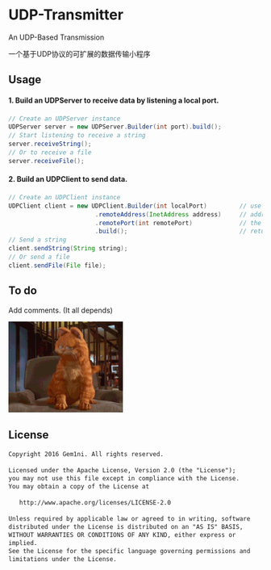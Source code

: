 # UDP-Transmitter

An UDP-Based Transmission

一个基于UDP协议的可扩展的数据传输小程序

Usage
-------

#### 1. Build an UDPServer to receive data by listening a local port.
```java
// Create an UDPServer instance
UDPServer server = new UDPServer.Builder(int port).build();
// Start listening to receive a string
server.receiveString();
// Or to receive a file
server.receiveFile();
```

#### 2. Build an UDPClient to send data.
```java
// Create an UDPClient instance
UDPClient client = new UDPClient.Builder(int localPort)         // use local port
                        .remoteAddress(InetAddress address)     // address of the UDPServer
                        .remotePort(int remotePort)             // the port which the UDPServer is listening
                        .build();                               // return the UDPClient instance
// Send a string
client.sendString(String string);
// Or send a file
client.sendFile(File file);
```

To do
-------
Add comments. (It all depends)

![Garfield](garfield.jpg)

License
-------

    Copyright 2016 Gem1ni. All rights reserved.

    Licensed under the Apache License, Version 2.0 (the "License");
    you may not use this file except in compliance with the License.
    You may obtain a copy of the License at

       http://www.apache.org/licenses/LICENSE-2.0

    Unless required by applicable law or agreed to in writing, software
    distributed under the License is distributed on an "AS IS" BASIS,
    WITHOUT WARRANTIES OR CONDITIONS OF ANY KIND, either express or implied.
    See the License for the specific language governing permissions and
    limitations under the License.
